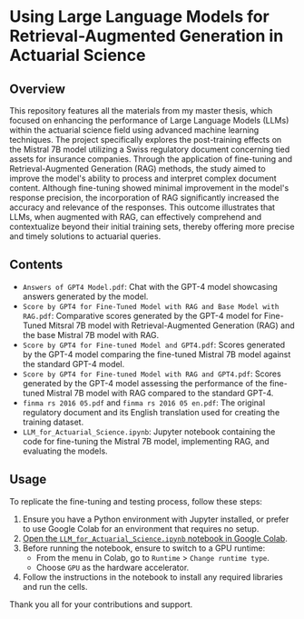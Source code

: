 # Using Large Language Models for Retrieval-Augmented Generation in Actuarial Science

## Overview
This repository features all the materials from my master thesis, which focused on enhancing the performance of Large Language Models (LLMs) within the actuarial science field using advanced machine learning techniques. The project specifically explores the post-training effects on the Mistral 7B model utilizing a Swiss regulatory document concerning tied assets for insurance companies. Through the application of fine-tuning and Retrieval-Augmented Generation (RAG) methods, the study aimed to improve the model's ability to process and interpret complex document content. Although fine-tuning showed minimal improvement in the model's response precision, the incorporation of RAG significantly increased the accuracy and relevance of the responses. This outcome illustrates that LLMs, when augmented with RAG, can effectively comprehend and contextualize beyond their initial training sets, thereby offering more precise and timely solutions to actuarial queries.

## Contents
- `Answers of GPT4 Model.pdf`: Chat with the GPT-4 model showcasing answers generated by the model.
- `Score by GPT4 for Fine-Tuned Model with RAG and Base Model with RAG.pdf`: Comparative scores generated by the GPT-4 model for Fine-Tuned Mitsral 7B model with Retrieval-Augmented Generation (RAG) and the base Mistral 7B model with RAG.
- `Score by GPT4 for Fine-tuned Model and GPT4.pdf`: Scores generated by the GPT-4 model comparing the fine-tuned Mistral 7B model against the standard GPT-4 model.
- `Score by GPT4 for Fine-tuned Model with RAG and GPT4.pdf`: Scores generated by the GPT-4 model assessing the performance of the fine-tuned Mistral 7B model with RAG compared to the standard GPT-4.
- `finma rs 2016 05.pdf` and `finma rs 2016 05 en.pdf`: The original regulatory document and its English translation used for creating the training dataset.
- `LLM_for_Actuarial_Science.ipynb`: Jupyter notebook containing the code for fine-tuning the Mistral 7B model, implementing RAG, and evaluating the models.

## Usage
To replicate the fine-tuning and testing process, follow these steps:
1. Ensure you have a Python environment with Jupyter installed, or prefer to use Google Colab for an environment that requires no setup.
2. [Open the `LLM_for_Actuarial_Science.ipynb` notebook in Google Colab](https://colab.research.google.com/drive/1RzcQa_4XjopqqJLa-PDXV18bJhQEpFC8?usp=sharing).
3. Before running the notebook, ensure to switch to a GPU runtime:
   - From the menu in Colab, go to `Runtime` > `Change runtime type`.
   - Choose `GPU` as the hardware accelerator.
4. Follow the instructions in the notebook to install any required libraries and run the cells.

Thank you all for your contributions and support.

